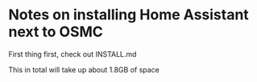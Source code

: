 Notes on installing Home Assistant next to OSMC
====
First thing first, check out INSTALL.md

This in total will take up about 1.8GB of space
